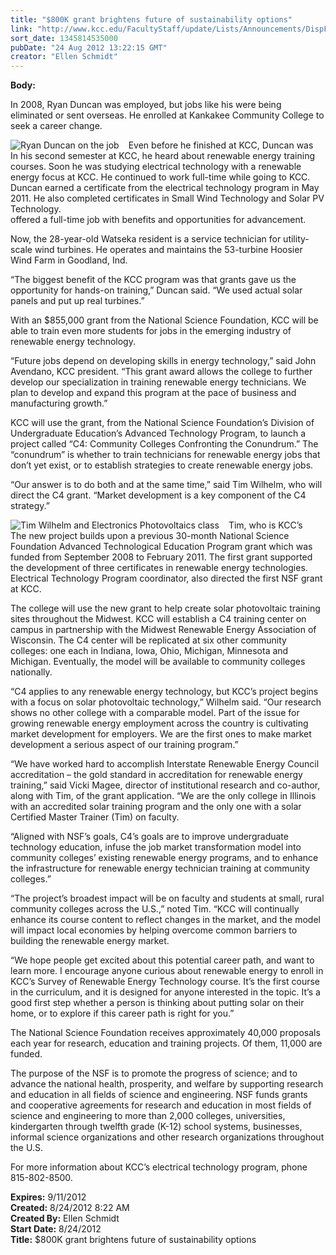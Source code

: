 ```yaml
---
title: "$800K grant brightens future of sustainability options"
link: "http://www.kcc.edu/FacultyStaff/update/Lists/Announcements/DispForm.aspx?ID=793"
sort_date: 1345814535000
pubDate: "24 Aug 2012 13:22:15 GMT"
creator: "Ellen Schmidt"
---
```


<div><b>Body:</b> <div class=ExternalClassDD959D7ACD0A4B67B69E00791A89DAA4>
<div>
<p>In 2008, Ryan Duncan was employed, but jobs like his were being eliminated or sent overseas. He enrolled at Kankakee Community College to seek a career change.</p>
<div style="padding-right:15px;float:left"><img alt="Ryan Duncan on the job" src="/FacultyStaff/update/PublishingImages/Ryan-Duncan-on-the-job-med.jpg"></div>
<div style="float:left">In his second semester at KCC, he heard about renewable energy training courses. Soon he was studying electrical technology with a renewable energy focus at KCC. He continued to work full-time while going to KCC. Duncan earned a certificate from the electrical technology program in May 2011. He also completed certificates in Small Wind Technology and Solar PV Technology.</div>
<p>Even before he finished at KCC, Duncan was offered a full-time job with benefits and opportunities for advancement. </p>
<p>Now, the 28-year-old Watseka resident is a service technician for utility-scale wind turbines. He operates and maintains the 53-turbine Hoosier Wind Farm in Goodland, Ind.</p>
<p>“The biggest benefit of the KCC program was that grants gave us the opportunity for hands-on training,” Duncan said. “We used actual solar panels and put up real turbines.”</p>
<p>With an $855,000 grant from the National Science Foundation, KCC will be able to train even more students for jobs in the emerging industry of renewable energy technology.</p>
<p>“Future jobs depend on developing skills in energy technology,” said John Avendano, KCC president. “This grant award allows the college to further develop our specialization in training renewable energy technicians. We plan to develop and expand this program at the pace of business and manufacturing growth.”</p>
<p>KCC will use the grant, from the National Science Foundation’s Division of Undergraduate Education’s Advanced Technology Program, to launch a project called “C4: Community Colleges Confronting the Conundrum.” The “conundrum” is whether to train technicians for renewable energy jobs that don’t yet exist, or to establish strategies to create renewable energy jobs.</p>
<p>“Our answer is to do both and at the same time,” said Tim Wilhelm, who will direct the C4 grant. “Market development is a key component of the C4 strategy.”</p>
<div style="padding-right:15px;float:left"><img alt="Tim Wilhelm and Electronics Photovoltaics class" src="/FacultyStaff/update/PublishingImages/Electronics-with-photovoltaics-lt.jpg"></div>
<div style="float:left">The new project builds upon a previous 30-month National Science Foundation Advanced Technological Education Program grant which was funded from September 2008 to February 2011. The first grant supported the development of three certificates in renewable energy technologies. </div>
<p>Tim, who is KCC’s Electrical Technology Program coordinator, also directed the first NSF grant at KCC.</p>
<p>The college will use the new grant to help create solar photovoltaic training sites throughout the Midwest. KCC will establish a C4 training center on campus in partnership with the Midwest Renewable Energy Association of Wisconsin. The C4 center will be replicated at six other community colleges: one each in Indiana, Iowa, Ohio, Michigan, Minnesota and Michigan. Eventually, the model will be available to community colleges nationally. </p>
<p>“C4 applies to any renewable energy technology, but KCC’s project begins with a focus on solar photovoltaic technology,” Wilhelm said. “Our research shows no other college with a comparable model. Part of the issue for growing renewable energy employment across the country is cultivating market development for employers. We are the first ones to make market development a serious aspect of our training program.”</p>
<p>“We have worked hard to accomplish Interstate Renewable Energy Council accreditation – the gold standard in accreditation for renewable energy training,” said Vicki Magee, director of institutional research and co-author, along with Tim, of the grant application. “We are the only college in Illinois with an accredited solar training program and the only one with a solar Certified Master Trainer (Tim) on faculty.</p>
<p>“Aligned with NSF’s goals, C4’s goals are to improve undergraduate technology education, infuse the job market transformation model into community colleges’ existing renewable energy programs, and to enhance the infrastructure for renewable energy technician training at community colleges.”</p>
<p>“The project’s broadest impact will be on faculty and students at small, rural community colleges across the U.S.,” noted Tim. “KCC will continually enhance its course content to reflect changes in the market, and the model will impact local economies by helping overcome common barriers to building the renewable energy market.</p>
<p>“We hope people get excited about this potential career path, and want to learn more. I encourage anyone curious about renewable energy to enroll in KCC’s Survey of Renewable Energy Technology course. It’s the first course in the curriculum, and it is designed for anyone interested in the topic. It’s a good first step whether a person is thinking about putting solar on their home, or to explore if this career path is right for you.”</p>
<p>The National Science Foundation receives approximately 40,000 proposals each year for research, education and training projects. Of them, 11,000 are funded.</p>
<p>The purpose of the NSF is to promote the progress of science; and to advance the national health, prosperity, and welfare by supporting research and education in all fields of science and engineering. NSF funds grants and cooperative agreements for research and education in most fields of science and engineering to more than 2,000 colleges, universities, kindergarten through twelfth grade (K-12) school systems, businesses, informal science organizations and other research organizations throughout the U.S.</p>
<p>For more information about KCC’s electrical technology program, phone 815-802-8500. <br></p></div></div></div>
<div><b>Expires:</b> 9/11/2012</div>
<div><b>Created:</b> 8/24/2012 8:22 AM</div>
<div><b>Created By:</b> Ellen Schmidt</div>
<div><b>Start Date:</b> 8/24/2012</div>
<div><b>Title:</b> $800K grant brightens future of sustainability options</div>

